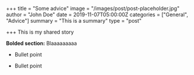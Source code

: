 +++
title = "Some advice"
image = "/images/post/post-placeholder.jpg"
author = "John Doe"
date = 2019-11-07T05:00:00Z
categories = ["General", "Advice"]
summary = "This is a summary"
type = "post"

+++
This is my shared story

**Bolded section:** Blaaaaaaaaa

* Bullet point

* Bullet point
